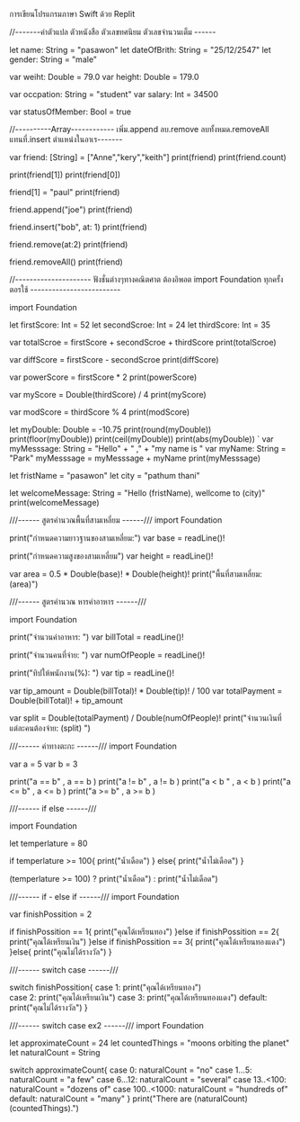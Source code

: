 การเขียนโปรแกรมภาษา Swift ด้วย Replit 

//-------ค่าตัวแปล ตัวหนังสือ ตัวเลขทศนิยม ตัวเลขจำนวนเต็ม ------

let name: String = "pasawon"
let dateOfBrith: String = "25/12/2547"
let gender: String = "male"

var weiht: Double = 79.0
var height: Double = 179.0

var occpation: String = "student"
var salary: Int = 34500

var statusOfMember: Bool = true 


//----------Array------------ เพิ่ม.append  ลบ.remove ลบทั้งหมด.removeAll แทนที่.insert ตำแหน่งในอาเร-------

var friend: [String] = ["Anne","kery","keith"]
print(friend)
print(friend.count)

print(friend[1])
print(friend[0])

friend[1] = "paul"
print(friend) 

friend.append("joe")
print(friend)

friend.insert("bob", at: 1)
print(friend)

friend.remove(at:2)
print(friend)

friend.removeAll()
print(friend)

//--------------------- ฟังชั่นต่างๆทางคณิตศาต ต้องอิพอต import Foundation ทุกครั้งตอรใช้ -------------------------

import Foundation

let firstScore: Int = 52
let secondScroe: Int = 24
let thirdScore: Int = 35

var totalScroe = firstScore + secondScroe + thirdScore
print(totalScroe)

var diffScore = firstScore - secondScroe
print(diffScore)

var powerScore = firstScore * 2
print(powerScore)

var myScore = Double(thirdScore) / 4
print(myScore)

var modScore = thirdScore % 4
print(modScore)

let myDouble: Double = -10.75
print(round(myDouble))
print(floor(myDouble))
print(ceil(myDouble))
print(abs(myDouble))
`
var myMesssage: String =  "Hello" + " ," + "my name is "
var myName: String = "Park"
myMesssage = myMesssage + myName
print(myMesssage)


let fristName = "pasawon"
let city = "pathum thani"

let welcomeMessage: String = "Hello \(fristName), wellcome to \(city)" 
print(welcomeMessage)


///------ สูตรคำนวณพื้นที่สามเหลี่ยม ------///
import Foundation

print("กำหนดความยาวฐานของสามเหลี่ยม:")
var base = readLine()!

print("กำหนดความสูงของสามเหลี่ยม")
var height = readLine()!

var area = 0.5 * Double(base)! * Double(height)!
print("พื้นที่สามเหลี่ยม: \(area)")


///------ สูตรคำนวณ หารค่าอาหาร ------///

import Foundation


print("จำนวนค่าอาหาร: ")
var billTotal = readLine()!

print("จำนวนคนที่จ่าย: ")
var numOfPeople = readLine()!

print("ทิปให้พนักงาน(%): ")
var tip = readLine()!

var tip_amount = Double(billTotal)! * Double(tip)! / 100
var totalPayment = Double(billTotal)! + tip_amount


var split = Double(totalPayment) / Double(numOfPeople)!
print("จำนวนเงินที่แต่ละคนต้องจ่าย: \(split) ")


///------ ค่าทางตะกะ ------///
import Foundation

var a = 5
var b = 3

print("a == b" , a == b )
print("a != b" , a != b )
print("a < b " , a < b )
print("a <= b" , a <= b )
print("a >= b" , a >= b )


///------ if else ------///

import Foundation

let temperlature = 80

if temperlature >= 100{
  print("น้ำเดือด")
} else{
  print("น้ำไม่เดือด")
}

(temperlature >= 100) ? print("น้ำเดือด") : print("น้ำไม่เดือด")



///------ if - else if   ------///
import Foundation


var finishPossition = 2

if finishPossition == 1{
  print("คุณได้เหรียนทอง")
}else if finishPossition == 2{
  print("คุณได้เหรียนเงิน")
}else if finishPossition == 3{
  print("คุณได้เหรียนทองแดง")
}else{
  print("คุณไม่ได้รางวัล")
}


///------ switch case   ------///

switch finishPossition{
  case 1:
  print("คุณได้เหรียนทอง")  
   case 2: 
  print("คุณได้เหรียนเงิน")
  case 3:
  print("คุณได้เหรียนทองแดง")
  default:
  print("คุณไม่ได้รางวัล")
}


///------ switch case  ex2 ------///
import Foundation

let approximateCount = 24
let countedThings = "moons orbiting the planet"
let naturalCount = String

switch approximateCount{
  case 0:
    naturalCount = "no"
  case 1...5:
    naturalCount = "a few"
  case 6...12:
    naturalCount = "several"
  case 13..<100:
    naturalCount = "dozens of"
  case 100..<1000:
    naturalCount = "hundreds of"
  default:
    naturalCount = "many"
}
print("There are \(naturalCount) \(countedThings).")






